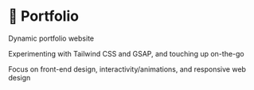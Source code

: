 # 📜  Portfolio
Dynamic portfolio website

Experimenting with Tailwind CSS and GSAP, and touching up on-the-go 

Focus on front-end design, interactivity/animations, and responsive web design
